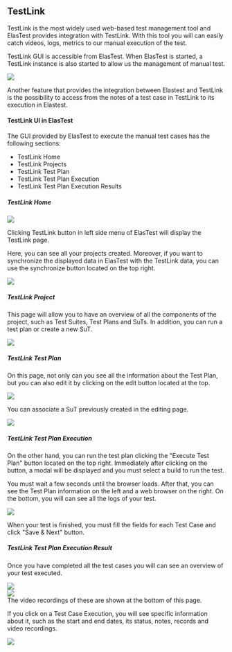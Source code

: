 <div class="range range-xs-left">
<div class="cell-xs-10 cell-lg-6 text-md-left inset-md-right-80 cell-lg-push-1 offset-top-50 offset-lg-top-0">
<h2 id="content" class="h1">TestLink</h2>
<div class="offset-top-30 offset-md-top-50">
</div>
</div>
</div>

TestLink is the most widely used web-based test management tool and ElasTest provides integration with TestLink. With this tool you will can easily catch videos, logs, metrics to our manual execution of the test.

TestLink GUI is accessible from ElasTest. When ElasTest is started, a TestLink instance is also started to allow us the management of manual test.

<div class="docs-gallery inline-block">
    <a data-fancybox="gallery-2" href="/docs/testlink/images/testlink_web.png"><img class="img-responsive img-wellcome" src="/docs/testlink/images/testlink_web.png"/></a>
</div>

Another feature that provides the integration between Elastest and TestLink is the possibility to access from the notes of a test case in TestLink to its execution in Elastest.


<h4>TestLink UI in ElasTest</h4>

The GUI provided by ElasTest to execute the manual test cases has the following sections:

* TestLink Home
* TestLink Projects
* TestLink Test Plan
* TestLink Test Plan Execution
* TestLink Test Plan Execution Results

<h5>TestLink Home</h5>

<div class="docs-gallery inline-block">
    <a data-fancybox="gallery-3" href="/docs/testlink/images/testlink.png"><img class="img-responsive img-wellcome" src="/docs/testlink/images/testlink.png"/></a>
</div>


Clicking TestLink button in left side menu of ElasTest will display the TestLink page.

Here, you can see all your projects created. Moreover, if you want to synchronize the displayed data in ElasTest with the TestLink data, you can use the synchronize button located on the top right.

<div class="docs-gallery inline-block">
    <a data-fancybox="gallery-3" href="/docs/testlink/images/testlink_home.png"><img class="img-responsive img-wellcome" src="/docs/testlink/images/testlink_home.png"/></a>
</div>

<h5>TestLink Project</h5>

This page will allow you to have an overview of all the components of the project, such as Test Suites, Test Plans and SuTs. In addition, you can run a test plan or create a new SuT.

<div class="docs-gallery inline-block">
    <a data-fancybox="gallery-3" href="/docs/testlink/images/testlink_project.png"><img class="img-responsive img-wellcome" src="/docs/testlink/images/testlink_project.png"/></a>
</div>

<h5>TestLink Test Plan</h5>

On this page, not only can you see all the information about the Test Plan, but you can also edit it by clicking on the edit button located at the top.

<div class="docs-gallery inline-block">
    <a data-fancybox="gallery-4" href="/docs/testlink/images/testplan_edit.png"><img class="img-responsive img-wellcome" src="/docs/testlink/images/testplan_edit.png"/></a>
</div>

You can associate a SuT previously created in the editing page.

<div class="docs-gallery inline-block">
    <a data-fancybox="gallery-4" href="/docs/testlink/images/edit_testplan.png"><img class="img-responsive img-wellcome" src="/docs/testlink/images/edit_testplan.png"/></a>
</div>

<h5>TestLink Test Plan Execution</h5>

On the other hand, you can run the test plan clicking the "Execute Test Plan" button located on the top right. Immediately after clicking on the button, a modal will be displayed and you must select a build to run the test.

You must wait a few seconds until the browser loads. After that, you can see the Test Plan information on the left and a web browser on the right. On the bottom, you will can see all the logs of your test.

<div class="docs-gallery inline-block">
    <a data-fancybox="gallery-4" href="/docs/testlink/images/testplan_execute.png"><img class="img-responsive img-wellcome" src="/docs/testlink/images/testplan_execute.png"/></a>
</div>

When your test is finished, you must fill the fields for each Test Case and click "Save & Next" button.

<h5>TestLink Test Plan Execution Result</h5>

Once you have completed all the test cases you will can see an overview of your test executed.

<div class="docs-gallery inline-block">
    <a data-fancybox="gallery-4" href="/docs/testlink/images/execution_view.png"><img class="img-responsive img-wellcome" src="/docs/testlink/images/execution_view.png"/></a>
</div>



<div class="docs-gallery inline-block">
    <a data-fancybox="gallery-4" href="/docs/testlink/images/execution_files.png"><img class="img-responsive img-wellcome" src="/docs/testlink/images/execution_files.png"/></a>
</div>
The video recordings of these are shown at the bottom of this page.

If you click on a Test Case Execution, you will see specific information about it, such as the start and end dates, its status, notes, records and video recordings.

<div class="docs-gallery inline-block">
    <a data-fancybox="gallery-4" href="/docs/testlink/images/execution_details.png"><img class="img-responsive img-wellcome" src="/docs/testlink/images/execution_details.png"/></a>
</div>

<script src="//code.jquery.com/jquery-3.2.1.min.js"></script>
<link rel="stylesheet" href="https://cdnjs.cloudflare.com/ajax/libs/fancybox/3.2.5/jquery.fancybox.min.css" />
<script src="https://cdnjs.cloudflare.com/ajax/libs/fancybox/3.2.5/jquery.fancybox.min.js"></script>

<script>
var galleries = $('div.docs-gallery');
for (var i = 1; i <= galleries.length; i++) {
    $().fancybox({
    selector : '[data-fancybox="gallery-' + i + '"]',
    infobar : true,
    arrows : false,
    loop: false,
    protect: true,
    transitionEffect: 'slide',
    buttons : [
        'close'
    ],
    clickOutside : 'close',
    clickSlide   : 'close',
  });
}
</script>